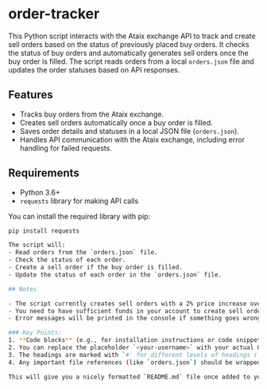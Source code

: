 # order-tracker

This Python script interacts with the Ataix exchange API to track and create sell orders based on the status of previously placed buy orders. It checks the status of buy orders and automatically generates sell orders once the buy order is filled. The script reads orders from a local `orders.json` file and updates the order statuses based on API responses.

## Features

- Tracks buy orders from the Ataix exchange.
- Creates sell orders automatically once a buy order is filled.
- Saves order details and statuses in a local JSON file (`orders.json`).
- Handles API communication with the Ataix exchange, including error handling for failed requests.

## Requirements

- Python 3.6+
- `requests` library for making API calls

You can install the required library with pip:

```bash
pip install requests

The script will:
- Read orders from the `orders.json` file.
- Check the status of each order.
- Create a sell order if the buy order is filled.
- Update the status of each order in the `orders.json` file.

## Notes

- The script currently creates sell orders with a 2% price increase over the original price of the buy order.
- You need to have sufficient funds in your account to create sell orders.
- Error messages will be printed in the console if something goes wrong with the API requests.

### Key Points:
1. **Code blocks** (e.g., for installation instructions or code snippets) are wrapped in triple backticks (```) to format them properly.
2. You can replace the placeholder `<your-username>` with your actual GitHub username in the clone command.
3. The headings are marked with `#` for different levels of headings (`#` for main heading, `##` for subheadings).
4. Any important file references (like `orders.json`) should be wrapped in backticks to format them as code.

This will give you a nicely formatted `README.md` file once added to your GitHub repository.

